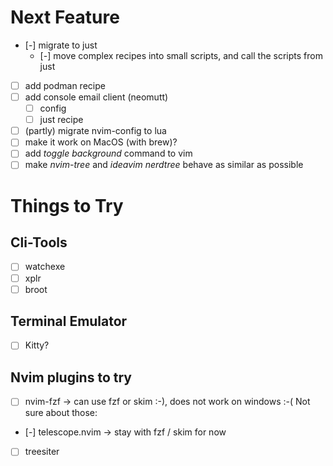 # Next Feature
+ [-] migrate to just
  + [-] move complex recipes into small scripts, and call the scripts from just
+ [ ] add podman recipe
+ [ ] add console email client (neomutt)
  + [ ] config
  + [ ] just recipe
+ [ ] (partly) migrate nvim-config to lua
+ [ ] make it work on MacOS (with brew)?
+ [ ] add _toggle background_ command to vim
+ [ ] make _nvim-tree_ and _ideavim nerdtree_ behave as similar as possible

# Things to Try
## Cli-Tools
+ [ ] watchexe
+ [ ] xplr
+ [ ] broot

## Terminal Emulator
+ [ ] Kitty? 

## Nvim plugins to try
+ [ ] nvim-fzf -> can use fzf or skim :-), does not work on windows :-(
Not sure about those:
+ [-] telescope.nvim -> stay with fzf / skim for now
+ [ ] treesiter
